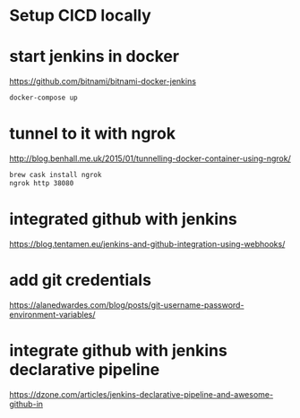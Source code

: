 # Setup CICD locally

# start jenkins in docker 

https://github.com/bitnami/bitnami-docker-jenkins

```bash
docker-compose up
```

# tunnel to it with ngrok 

http://blog.benhall.me.uk/2015/01/tunnelling-docker-container-using-ngrok/

```bash
brew cask install ngrok
ngrok http 38080
```

# integrated github with jenkins

https://blog.tentamen.eu/jenkins-and-github-integration-using-webhooks/


# add git credentials 

https://alanedwardes.com/blog/posts/git-username-password-environment-variables/

# integrate github with jenkins declarative pipeline

https://dzone.com/articles/jenkins-declarative-pipeline-and-awesome-github-in
